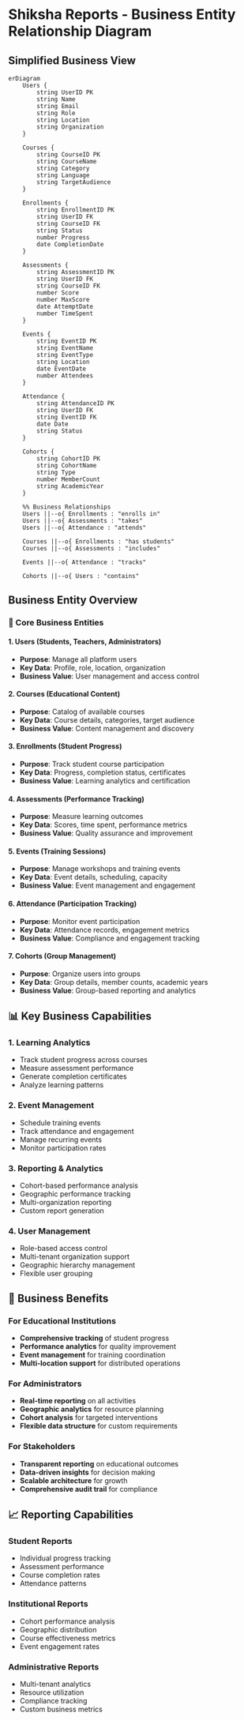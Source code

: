 # Shiksha Reports - Business Entity Relationship Diagram

## Simplified Business View

```mermaid
erDiagram
    Users {
        string UserID PK
        string Name
        string Email
        string Role
        string Location
        string Organization
    }

    Courses {
        string CourseID PK
        string CourseName
        string Category
        string Language
        string TargetAudience
    }

    Enrollments {
        string EnrollmentID PK
        string UserID FK
        string CourseID FK
        string Status
        number Progress
        date CompletionDate
    }

    Assessments {
        string AssessmentID PK
        string UserID FK
        string CourseID FK
        number Score
        number MaxScore
        date AttemptDate
        number TimeSpent
    }

    Events {
        string EventID PK
        string EventName
        string EventType
        string Location
        date EventDate
        number Attendees
    }

    Attendance {
        string AttendanceID PK
        string UserID FK
        string EventID FK
        date Date
        string Status
    }

    Cohorts {
        string CohortID PK
        string CohortName
        string Type
        number MemberCount
        string AcademicYear
    }

    %% Business Relationships
    Users ||--o{ Enrollments : "enrolls in"
    Users ||--o{ Assessments : "takes"
    Users ||--o{ Attendance : "attends"
    
    Courses ||--o{ Enrollments : "has students"
    Courses ||--o{ Assessments : "includes"
    
    Events ||--o{ Attendance : "tracks"
    
    Cohorts ||--o{ Users : "contains"
```

## Business Entity Overview

### 🎯 Core Business Entities

#### 1. **Users** (Students, Teachers, Administrators)
- **Purpose**: Manage all platform users
- **Key Data**: Profile, role, location, organization
- **Business Value**: User management and access control

#### 2. **Courses** (Educational Content)
- **Purpose**: Catalog of available courses
- **Key Data**: Course details, categories, target audience
- **Business Value**: Content management and discovery

#### 3. **Enrollments** (Student Progress)
- **Purpose**: Track student course participation
- **Key Data**: Progress, completion status, certificates
- **Business Value**: Learning analytics and certification

#### 4. **Assessments** (Performance Tracking)
- **Purpose**: Measure learning outcomes
- **Key Data**: Scores, time spent, performance metrics
- **Business Value**: Quality assurance and improvement

#### 5. **Events** (Training Sessions)
- **Purpose**: Manage workshops and training events
- **Key Data**: Event details, scheduling, capacity
- **Business Value**: Event management and engagement

#### 6. **Attendance** (Participation Tracking)
- **Purpose**: Monitor event participation
- **Key Data**: Attendance records, engagement metrics
- **Business Value**: Compliance and engagement tracking

#### 7. **Cohorts** (Group Management)
- **Purpose**: Organize users into groups
- **Key Data**: Group details, member counts, academic years
- **Business Value**: Group-based reporting and analytics

## 📊 Key Business Capabilities

### 1. **Learning Analytics**
- Track student progress across courses
- Measure assessment performance
- Generate completion certificates
- Analyze learning patterns

### 2. **Event Management**
- Schedule training events
- Track attendance and engagement
- Manage recurring events
- Monitor participation rates

### 3. **Reporting & Analytics**
- Cohort-based performance analysis
- Geographic performance tracking
- Multi-organization reporting
- Custom report generation

### 4. **User Management**
- Role-based access control
- Multi-tenant organization support
- Geographic hierarchy management
- Flexible user grouping

## 🎯 Business Benefits

### For Educational Institutions
- **Comprehensive tracking** of student progress
- **Performance analytics** for quality improvement
- **Event management** for training coordination
- **Multi-location support** for distributed operations

### For Administrators
- **Real-time reporting** on all activities
- **Geographic analytics** for resource planning
- **Cohort analysis** for targeted interventions
- **Flexible data structure** for custom requirements

### For Stakeholders
- **Transparent reporting** on educational outcomes
- **Data-driven insights** for decision making
- **Scalable architecture** for growth
- **Comprehensive audit trail** for compliance

## 📈 Reporting Capabilities

### Student Reports
- Individual progress tracking
- Assessment performance
- Course completion rates
- Attendance patterns

### Institutional Reports
- Cohort performance analysis
- Geographic distribution
- Course effectiveness metrics
- Event engagement rates

### Administrative Reports
- Multi-tenant analytics
- Resource utilization
- Compliance tracking
- Custom business metrics 